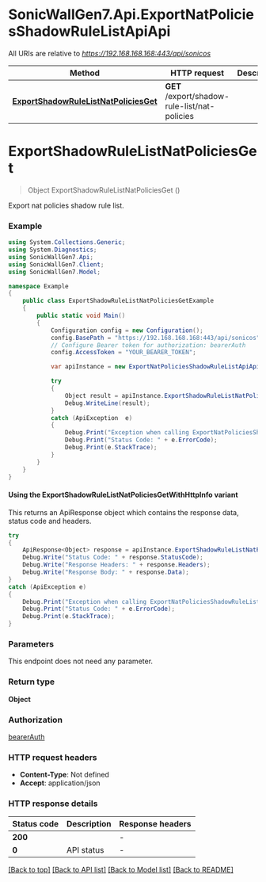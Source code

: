 # SonicWallGen7.Api.ExportNatPoliciesShadowRuleListApiApi

All URIs are relative to *https://192.168.168.168:443/api/sonicos*

| Method | HTTP request | Description |
|--------|--------------|-------------|
| [**ExportShadowRuleListNatPoliciesGet**](ExportNatPoliciesShadowRuleListApiApi.md#exportshadowrulelistnatpoliciesget) | **GET** /export/shadow-rule-list/nat-policies |  |

<a id="exportshadowrulelistnatpoliciesget"></a>
# **ExportShadowRuleListNatPoliciesGet**
> Object ExportShadowRuleListNatPoliciesGet ()



Export nat policies shadow rule list.

### Example
```csharp
using System.Collections.Generic;
using System.Diagnostics;
using SonicWallGen7.Api;
using SonicWallGen7.Client;
using SonicWallGen7.Model;

namespace Example
{
    public class ExportShadowRuleListNatPoliciesGetExample
    {
        public static void Main()
        {
            Configuration config = new Configuration();
            config.BasePath = "https://192.168.168.168:443/api/sonicos";
            // Configure Bearer token for authorization: bearerAuth
            config.AccessToken = "YOUR_BEARER_TOKEN";

            var apiInstance = new ExportNatPoliciesShadowRuleListApiApi(config);

            try
            {
                Object result = apiInstance.ExportShadowRuleListNatPoliciesGet();
                Debug.WriteLine(result);
            }
            catch (ApiException  e)
            {
                Debug.Print("Exception when calling ExportNatPoliciesShadowRuleListApiApi.ExportShadowRuleListNatPoliciesGet: " + e.Message);
                Debug.Print("Status Code: " + e.ErrorCode);
                Debug.Print(e.StackTrace);
            }
        }
    }
}
```

#### Using the ExportShadowRuleListNatPoliciesGetWithHttpInfo variant
This returns an ApiResponse object which contains the response data, status code and headers.

```csharp
try
{
    ApiResponse<Object> response = apiInstance.ExportShadowRuleListNatPoliciesGetWithHttpInfo();
    Debug.Write("Status Code: " + response.StatusCode);
    Debug.Write("Response Headers: " + response.Headers);
    Debug.Write("Response Body: " + response.Data);
}
catch (ApiException e)
{
    Debug.Print("Exception when calling ExportNatPoliciesShadowRuleListApiApi.ExportShadowRuleListNatPoliciesGetWithHttpInfo: " + e.Message);
    Debug.Print("Status Code: " + e.ErrorCode);
    Debug.Print(e.StackTrace);
}
```

### Parameters
This endpoint does not need any parameter.
### Return type

**Object**

### Authorization

[bearerAuth](../README.md#bearerAuth)

### HTTP request headers

 - **Content-Type**: Not defined
 - **Accept**: application/json


### HTTP response details
| Status code | Description | Response headers |
|-------------|-------------|------------------|
| **200** |  |  -  |
| **0** | API status |  -  |

[[Back to top]](#) [[Back to API list]](../README.md#documentation-for-api-endpoints) [[Back to Model list]](../README.md#documentation-for-models) [[Back to README]](../README.md)

